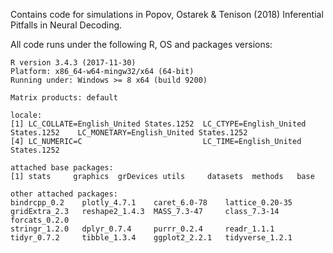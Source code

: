 Contains code for simulations in Popov, Ostarek & Tenison (2018) Inferential Pitfalls in Neural Decoding.

All code runs under the following R, OS and packages versions:

```
R version 3.4.3 (2017-11-30)
Platform: x86_64-w64-mingw32/x64 (64-bit)
Running under: Windows >= 8 x64 (build 9200)

Matrix products: default

locale:
[1] LC_COLLATE=English_United States.1252  LC_CTYPE=English_United States.1252    LC_MONETARY=English_United States.1252
[4] LC_NUMERIC=C                           LC_TIME=English_United States.1252    

attached base packages:
[1] stats     graphics  grDevices utils     datasets  methods   base     

other attached packages:
bindrcpp_0.2    plotly_4.7.1    caret_6.0-78    lattice_0.20-35 gridExtra_2.3   reshape2_1.4.3  MASS_7.3-47     class_7.3-14    forcats_0.2.0  
stringr_1.2.0   dplyr_0.7.4     purrr_0.2.4     readr_1.1.1     tidyr_0.7.2     tibble_1.3.4    ggplot2_2.2.1   tidyverse_1.2.1
```

